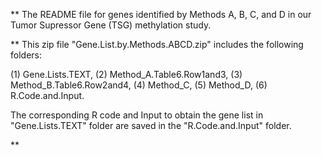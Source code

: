 ** The README file for genes identified by Methods A, B, C, and D in our Tumor Supressor Gene (TSG) methylation study. 

** This zip file "Gene.List.by.Methods.ABCD.zip" includes the following folders: 

 (1) Gene.Lists.TEXT, 
 (2) Method_A.Table6.Row1and3, 
 (3) Method_B.Table6.Row2and4, 
 (4) Method_C, 
 (5) Method_D, 
 (6) R.Code.and.Input. 

The corresponding R code and Input to obtain the gene list in "Gene.Lists.TEXT" folder 
are saved in the "R.Code.and.Input" folder. 




**
